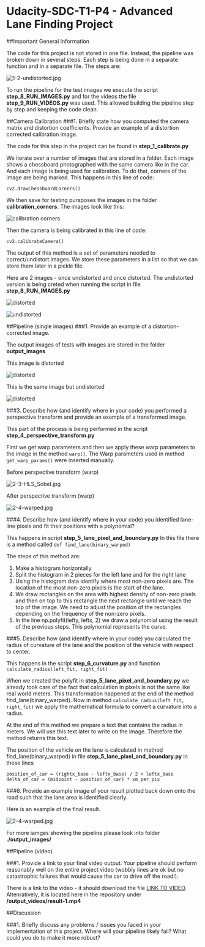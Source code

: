 # Udacity-SDC-T1-P4 - Advanced Lane Finding Project

##Important General Information

The code for this project is not stored in one file. Instead, the pipeline was broken down in several steps. Each step is being done in a separate function and in a separate file. The steps are:

![1-2-undistorted.jpg](./other_images/Screenshot_2017-02-13_22-17-46.png)


To run the pipeline for the test images we execute the script **step_8_RUN_IMAGES.py** and for the videos the file **step_9_RUN_VIDEOS.py** was used. This allowed building the pipeline step by step and keeping the code clean. 

##Camera Calibration
###1. Briefly state how you computed the camera matrix and distortion coefficients. Provide an example of a distortion corrected calibration image.

The code for this step in the project can be found in **step_1_calibrate.py**

We iterate over a number of images that are stored in a folder. Each image shows a chessboard photographed with the same camera like in the car. And each image is being used for calibration. To do that, corners of the image are being marked. This happens in this line of code: 

`cv2.drawChessboardCorners()`

We then save for testing pursposes the images in the folder **calibration_corners**. The images look like this: 

![calibration corners](./calibration_corners/1.jpg)

Then the camera is being calibrated in this line of code:

`cv2.calibrateCamera()`

The output of this method is a set of parameters needed to correct/undistort images. We store these parameters in a list so that we can store them later in a pickle file. 

Here are 2 images - once undistorted and once distorted. The undistorted version is being creted when running the script in file **step_8_RUN_IMAGES.py**

![distorted](./calibration_test/test_image.jpg)

![undistorted](./calibration_test/test_image_result.jpg)


##Pipeline (single images)
###1. Provide an example of a distortion-corrected image.

The output images of tests with images are stored in the folder **output_images**

This image is distorted

![distorted](./output_images/1-1-distorted.jpg)

This is the same image but undistorted

![distorted](./output_images/1-2-undistorted.jpg)


###3. Describe how (and identify where in your code) you performed a perspective transform and provide an example of a transformed image.

This part of the process is being performed in the script **step_4_perspective_transform.py** 

First we get warp parameters and then we apply these warp parameters to the image in the method `warp()`. The Warp parameters used in method `get_warp_params()` were inserted manually. 


Before perspective transform (warp)

![2-3-HLS_Sobel.jpg](./output_images/2-3-HLS_Sobel.jpg)

After perspective transform (warp)

![2-4-warped.jpg](./output_images/2-4-warped.jpg)



###4. Describe how (and identify where in your code) you identified lane-line pixels and fit their positions with a polynomial?

This happens in script **step_5_lane_pixel_and_boundary.py** 
In this file there is a method called `def find_lane(binary_warped) `

The steps of this method are: 

1. Make a histogram horizontally
2. Split the histogram in 2 pieces for the left lane and for the right lane
3. Using the histogram data identify where most non-zero pixels are. The location of the most non-zero pixels is the start of the lane. 
4. We draw rectangles on the area with highest density of non-zero pixels and then on top to this rectangle the next rectangle until we reach the top of the image. We need to adjust the position of the rectangles depending on the frequency of the non-zero pixels. 
5. In the line np.polyfit(lefty, leftx, 2) we draw a polynomial using the result of the previous steps. This polynomial represents the curve. 


###5. Describe how (and identify where in your code) you calculated the radius of curvature of the lane and the position of the vehicle with respect to center.

This happens in the script **step_6_curvature.py** and function `calculate_radius(left_fit, right_fit)`

When we created the polyfit in **step_5_lane_pixel_and_boundary.py** we already took care of the fact that calculation in pixels is not the same like real world meters. This transformation happened at the end of the method find_lane(binary_warped). Now in method `calculate_radius(left_fit, right_fit)` we apply the mathematical formula to convert a curvature into a radius. 

At the end of this method we prepare a text that contains the radius in meters. We will use this text later to write on the image. Therefore the method returns this text. 

The position of the vehicle on the lane is calculated in method find_lane(binary_warped) in file **step_5_lane_pixel_and_boundary.py** in these lines

`position_of_car = (rightx_base - leftx_base) / 2 + leftx_base  `
`delta_of_car = (midpoint - position_of_car) * xm_per_pix `

###6. Provide an example image of your result plotted back down onto the road such that the lane area is identified clearly.

Here is an example of the final result. 

![2-4-warped.jpg](./output_images/5-5-result.jpg)

For more iamges showing the pipeline please look into folder **./output_images/**

##Pipeline (video)

###1. Provide a link to your final video output. Your pipeline should perform reasonably well on the entire project video (wobbly lines are ok but no catastrophic failures that would cause the car to drive off the road!).

There is a link to the video - it should download the file <a href="https://github.com/AlexSickert/Udacity-SDC-T1-P4/blob/master/output_videos/result-1.mp4?raw=true" target="_blank">LINK TO VIDEO</a>. Altenratively, it is located here in the repository under **/output_videos/result-1.mp4**


##Discussion

###1. Briefly discuss any problems / issues you faced in your implementation of this project. Where will your pipeline likely fail? What could you do to make it more robust?


